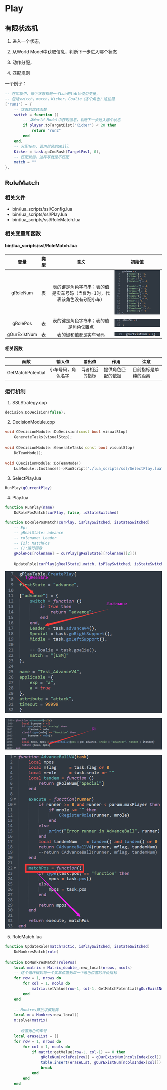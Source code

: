 # Play

## 有限状态机

1. 进入一个状态，
   
2. 从World Model中获取信息，判断下一步进入哪个状态

3. 动作分配，

4. 匹配规则

一个例子：

```lua
-- 在实现中，每个状态都是一个Lua的table类型变量，
-- 包括switch，match，Kicker、Goalie（各个角色）这些键
["run1"] = {
    -- 状态的跳转函数
    switch = function ()
        -- 从World Model中获取信息，判断下一步进入哪个状态
        if player.toTargetDist("Kicker") < 20 then
            return "run2"
        end
    end,
    -- 分配任务，调用封装的SKill
    Kicker = task.goCmuRush(TargetPos1, 0),
    -- 匹配规则，这样写就是不匹配
    match = ""
},
```

## RoleMatch

### 相关文件
- bin/lua_scripts/ssl/Config.lua
- bin/lua_scripts/ssl/Play.lua
- bin/lua_scripts/ssl/RoleMatch.lua

### 相关变量和函数

#### bin/lua_scripts/ssl/RoleMatch.lua
| 变量 | 类型 | 含义 | 初始值 |
|:----:|:-----|:---:|:------:|
| gRoleNum | 表 | 表的键是角色字符串；表的值是实车号码（当值为-1时，代表该角色没有分配小车） | ![](play.assets/gRoleNum.png) |
| gRolePos | 表 | 表的键是角色字符串；表的值是角色位置点 | ![](play.assets/gRolePos.png) |
| gOurExistNum | 表 | 表的键和值都是实车号码 | ![](play.assets/gOurExistNum.png) |

#### 相关函数
| 函数 |       输入值       |     输出值     | 作用               | 注意                 |
|:--------------------:|:------------------:|:--------------:| ------------------ | -------------------- |
|  GetMatchPotential   | 小车号码，角色名字 | 两者相近的指标 | 提供角色匹配的依据 | 目前指标是单纯的距离 |

### 运行机制
1. SSLStrategy.cpp
```cpp
decision.DoDecision(false);
```

2. DecisionModule.cpp
```cpp
void CDecisionModule::DoDecision(const bool visualStop)
	GenerateTasks(visualStop);	

void CDecisionModule::GenerateTasks(const bool visualStop)
	DoTeamMode();

void CDecisionModule::DoTeamMode()
	LuaModule::Instance()->RunScript("./lua_scripts/ssl/SelectPlay.lua");
```

3. SelectPlay.lua
```lua
RunPlay(gCurrentPlay)
```

4. Play.lua
```lua
function RunPlay(name)
	DoRolePosMatch(curPlay, false, isStateSwitched)
```

```lua
function DoRolePosMatch(curPlay, isPlaySwitched, isStateSwitched)
	-- Ep: 
	-- gRealState: advance 
	-- rolename: Leader
	-- [2]: MatchPos
	-- ():运行函数
	gRolePos[rolename] = curPlay[gRealState][rolename][2]()
	
	UpdateRole(curPlay[gRealState].match, isPlaySwitched, isStateSwitched)
```

![](play.assets/script.png)

![](play.assets/task.png)

![](play.assets/matchpos.png)

5. RoleMatch.lua
```lua
function UpdateRole(matchTactic, isPlaySwitched, isStateSwitched)
	DoMunkresMatch(role)

function DoMunkresMatch(rolePos)
	local matrix = Matrix_double_:new_local(nrows, ncols)
	-- 这个循环得到每一个实车位置到每一个角色位置的评价指标
	for row = 1, nrows do
		for col = 1, ncols do
			matrix:setValue(row-1, col-1, GetMatchPotential(gOurExistNum[ncolsIndex[col]], rolePos[row]))
		end
	end
	
	-- Munkres算法求解矩阵
	local m = Munkres:new_local()
	m:solve(matrix)
	
	-- 设置角色的车号	
	local eraseList = {}
	for row = 1, nrows do	
		for col = 1, ncols do
			if matrix:getValue(row-1, col-1) == 0 then
				gRoleNum[rolePos[row]] = gOurExistNum[ncolsIndex[col]]
				table.insert(eraseList, gOurExistNum[ncolsIndex[col]])
				break
			end
		end
	end
```